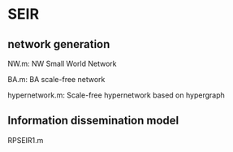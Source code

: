 # SEIR

## network generation

NW.m: NW Small World Network


BA.m: BA scale-free network


hypernetwork.m: Scale-free hypernetwork based on hypergraph

## Information dissemination model
RPSEIR1.m
